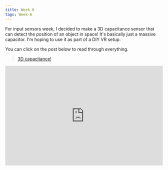 ```yaml
---
title: Week 6
tags: Week-6
---
```


For input sensors week, I decided to make a 3D capacitance sensor that can detect the position of an object in space! It's basically just a massive capacitor. I'm hoping to use it as part of a DIY VR setup.

You can click on the post below to read through everything.

<blockquote class="imgur-embed-pub" lang="en" data-id="a/t05zX0z" data-context="false"><a href="//imgur.com/a/t05zX0z">3D capacitance!</a></blockquote><script async src="//s.imgur.com/min/embed.js" charset="utf-8"></script>

<div style="height: 0; padding-bottom: calc(56.25% + 35px); position:relative; width: 100%;"><iframe allow="autoplay; gyroscope;" allowfullscreen height="100%" referrerpolicy="strict-origin"  src="https://www.kapwing.com/e/5e837a77ced29f0016098100" style="border:0; height:100%; left:0; overflow:hidden; position:absolute; top:0; width:100%" title="The final product!" width="100%"></iframe></div>
